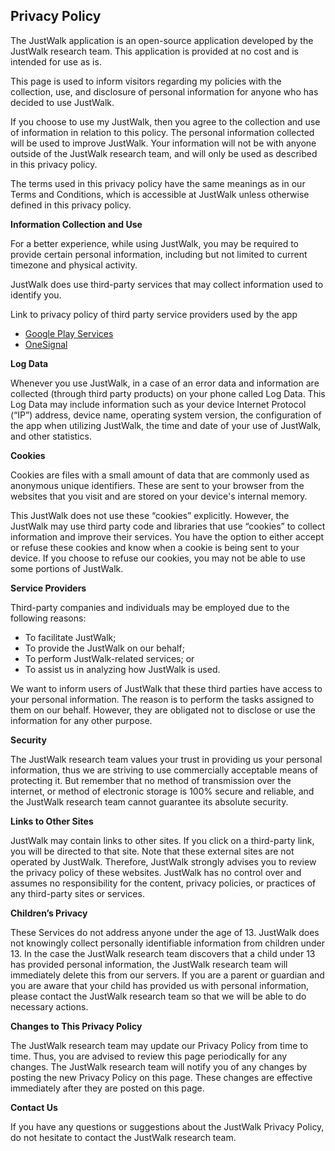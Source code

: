 ## Privacy Policy

The JustWalk application is an open-source application developed by the JustWalk research team. This application is provided at no cost and is intended for use as is.

This page is used to inform visitors regarding my policies with the collection, use, and disclosure of personal information for anyone who has decided to use JustWalk.

If you choose to use my JustWalk, then you agree to the collection and use of information in relation to this policy. The personal information collected will be used to improve JustWalk. Your information will not be with anyone outside of the JustWalk research team, and will only be used as described in this privacy policy.

The terms used in this privacy policy have the same meanings as in our Terms and Conditions, which is accessible at JustWalk unless otherwise defined in this privacy policy.

**Information Collection and Use**

For a better experience, while using JustWalk, you may be required to provide certain personal information, including but not limited to current timezone and physical activity.

JustWalk does use third-party services that may collect information used to identify you.

Link to privacy policy of third party service providers used by the app

*   [Google Play Services](https://www.google.com/policies/privacy/)
*   [OneSignal](https://onesignal.com/privacy_policy)

**Log Data**

Whenever you use JustWalk, in a case of an error data and information are collected (through third party products) on your phone called Log Data. This Log Data may include information such as your device Internet Protocol (“IP”) address, device name, operating system version, the configuration of the app when utilizing JustWalk, the time and date of your use of JustWalk, and other statistics.

**Cookies**

Cookies are files with a small amount of data that are commonly used as anonymous unique identifiers. These are sent to your browser from the websites that you visit and are stored on your device's internal memory.

This JustWalk does not use these “cookies” explicitly. However, the JustWalk may use third party code and libraries that use “cookies” to collect information and improve their services. You have the option to either accept or refuse these cookies and know when a cookie is being sent to your device. If you choose to refuse our cookies, you may not be able to use some portions of JustWalk.

**Service Providers**

Third-party companies and individuals may be employed due to the following reasons:

*   To facilitate JustWalk;
*   To provide the JustWalk on our behalf;
*   To perform JustWalk-related services; or
*   To assist us in analyzing how JustWalk is used.

We want to inform users of JustWalk that these third parties have access to your personal information. The reason is to perform the tasks assigned to them on our behalf. However, they are obligated not to disclose or use the information for any other purpose.

**Security**

The JustWalk research team values your trust in providing us your personal information, thus we are striving to use commercially acceptable means of protecting it. But remember that no method of transmission over the internet, or method of electronic storage is 100% secure and reliable, and the JustWalk research team cannot guarantee its absolute security.

**Links to Other Sites**

JustWalk may contain links to other sites. If you click on a third-party link, you will be directed to that site. Note that these external sites are not operated by JustWalk. Therefore, JustWalk strongly advises you to review the privacy policy of these websites. JustWalk has no control over and assumes no responsibility for the content, privacy policies, or practices of any third-party sites or services.

**Children’s Privacy**

These Services do not address anyone under the age of 13\. JustWalk does not knowingly collect personally identifiable information from children under 13\. In the case the JustWalk research team discovers that a child under 13 has provided personal information, the JustWalk research team will immediately delete this from our servers. If you are a parent or guardian and you are aware that your child has provided us with personal information, please contact the JustWalk research team so that we will be able to do necessary actions.

**Changes to This Privacy Policy**

The JustWalk research team may update our Privacy Policy from time to time. Thus, you are advised to review this page periodically for any changes. The JustWalk research team will notify you of any changes by posting the new Privacy Policy on this page. These changes are effective immediately after they are posted on this page.

**Contact Us**

If you have any questions or suggestions about the JustWalk Privacy Policy, do not hesitate to contact the JustWalk research team.
